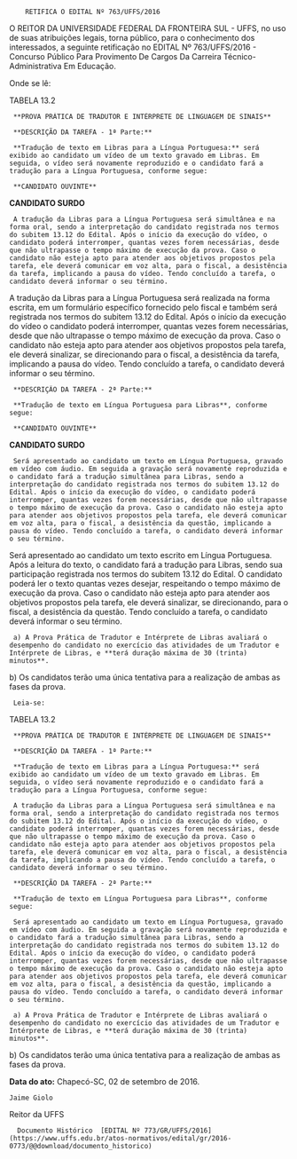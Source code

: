         RETIFICA O EDITAL Nº 763/UFFS/2016  

O REITOR DA UNIVERSIDADE FEDERAL DA FRONTEIRA SUL - UFFS, no uso de suas atribuições legais, torna público, para o conhecimento dos interessados, a seguinte retificação no EDITAL Nº 763/UFFS/2016 - Concurso Público Para Provimento De Cargos Da Carreira Técnico-Administrativa Em Educação.

 Onde se lê:

 TABELA 13.2

     **PROVA PRÁTICA DE TRADUTOR E INTÉRPRETE DE LINGUAGEM DE SINAIS**

     **DESCRIÇÃO DA TAREFA - 1ª Parte:**

     **Tradução de texto em Libras para a Língua Portuguesa:** será exibido ao candidato um vídeo de um texto gravado em Libras. Em seguida, o vídeo será novamente reproduzido e o candidato fará a tradução para a Língua Portuguesa, conforme segue:

     **CANDIDATO OUVINTE**

   **CANDIDATO SURDO**

     A tradução da Libras para a Língua Portuguesa será simultânea e na forma oral, sendo a interpretação do candidato registrada nos termos do subitem 13.12 do Edital. Após o início da execução do vídeo, o candidato poderá interromper, quantas vezes forem necessárias, desde que não ultrapasse o tempo máximo de execução da prova. Caso o candidato não esteja apto para atender aos objetivos propostos pela tarefa, ele deverá comunicar em voz alta, para o fiscal, a desistência da tarefa, implicando a pausa do vídeo. Tendo concluído a tarefa, o candidato deverá informar o seu término.

   A tradução da Libras para a Língua Portuguesa será realizada na forma escrita, em um formulário específico fornecido pelo fiscal e também será registrada nos termos do subitem 13.12 do Edital. Após o início da execução do vídeo o candidato poderá interromper, quantas vezes forem necessárias, desde que não ultrapasse o tempo máximo de execução da prova. Caso o candidato não esteja apto para atender aos objetivos propostos pela tarefa, ele deverá sinalizar, se direcionando para o fiscal, a desistência da tarefa, implicando a pausa do vídeo. Tendo concluído a tarefa, o candidato deverá informar o seu término.

     **DESCRIÇÃO DA TAREFA - 2ª Parte:**

     **Tradução de texto em Língua Portuguesa para Libras**, conforme segue:

     **CANDIDATO OUVINTE**

   **CANDIDATO SURDO**

     Será apresentado ao candidato um texto em Língua Portuguesa, gravado em vídeo com áudio. Em seguida a gravação será novamente reproduzida e o candidato fará a tradução simultânea para Libras, sendo a interpretação do candidato registrada nos termos do subitem 13.12 do Edital. Após o início da execução do vídeo, o candidato poderá interromper, quantas vezes forem necessárias, desde que não ultrapasse o tempo máximo de execução da prova. Caso o candidato não esteja apto para atender aos objetivos propostos pela tarefa, ele deverá comunicar em voz alta, para o fiscal, a desistência da questão, implicando a pausa do vídeo. Tendo concluído a tarefa, o candidato deverá informar o seu término.

   Será apresentado ao candidato um texto escrito em Língua Portuguesa. Após a leitura do texto, o candidato fará a tradução para Libras, sendo sua participação registrada nos termos do subitem 13.12 do Edital. O candidato poderá ler o texto quantas vezes desejar, respeitando o tempo máximo de execução da prova. Caso o candidato não esteja apto para atender aos objetivos propostos pela tarefa, ele deverá sinalizar, se direcionando, para o fiscal, a desistência da questão. Tendo concluído a tarefa, o candidato deverá informar o seu término.

     a) A Prova Prática de Tradutor e Intérprete de Libras avaliará o desempenho do candidato no exercício das atividades de um Tradutor e Intérprete de Libras, e **terá duração máxima de 30 (trinta) minutos**.

 b) Os candidatos terão uma única tentativa para a realização de ambas as fases da prova.

     Leia-se:

 TABELA 13.2

     **PROVA PRÁTICA DE TRADUTOR E INTÉRPRETE DE LINGUAGEM DE SINAIS**

     **DESCRIÇÃO DA TAREFA - 1ª Parte:**

     **Tradução de texto em Libras para a Língua Portuguesa:** será exibido ao candidato um vídeo de um texto gravado em Libras. Em seguida, o vídeo será novamente reproduzido e o candidato fará a tradução para a Língua Portuguesa, conforme segue:

     A tradução da Libras para a Língua Portuguesa será simultânea e na forma oral, sendo a interpretação do candidato registrada nos termos do subitem 13.12 do Edital. Após o início da execução do vídeo, o candidato poderá interromper, quantas vezes forem necessárias, desde que não ultrapasse o tempo máximo de execução da prova. Caso o candidato não esteja apto para atender aos objetivos propostos pela tarefa, ele deverá comunicar em voz alta, para o fiscal, a desistência da tarefa, implicando a pausa do vídeo. Tendo concluído a tarefa, o candidato deverá informar o seu término.

     **DESCRIÇÃO DA TAREFA - 2ª Parte:**

     **Tradução de texto em Língua Portuguesa para Libras**, conforme segue:

     Será apresentado ao candidato um texto em Língua Portuguesa, gravado em vídeo com áudio. Em seguida a gravação será novamente reproduzida e o candidato fará a tradução simultânea para Libras, sendo a interpretação do candidato registrada nos termos do subitem 13.12 do Edital. Após o início da execução do vídeo, o candidato poderá interromper, quantas vezes forem necessárias, desde que não ultrapasse o tempo máximo de execução da prova. Caso o candidato não esteja apto para atender aos objetivos propostos pela tarefa, ele deverá comunicar em voz alta, para o fiscal, a desistência da questão, implicando a pausa do vídeo. Tendo concluído a tarefa, o candidato deverá informar o seu término.

     a) A Prova Prática de Tradutor e Intérprete de Libras avaliará o desempenho do candidato no exercício das atividades de um Tradutor e Intérprete de Libras, e **terá duração máxima de 30 (trinta) minutos**.

 b) Os candidatos terão uma única tentativa para a realização de ambas as fases da prova.

      

   **Data do ato:** Chapecó-SC, 02 de setembro de 2016.   
 

    Jaime Giolo   
 Reitor da UFFS 

      Documento Histórico  [EDITAL Nº 773/GR/UFFS/2016](https://www.uffs.edu.br/atos-normativos/edital/gr/2016-0773/@@download/documento_historico)     
      